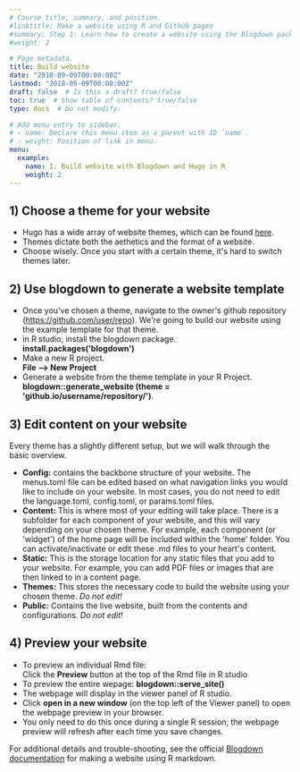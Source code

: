 ```yaml
---
# Course title, summary, and position.
#linktitle: Make a website using R and Github pages
#summary: Step 1: Learn how to create a website using the Blogdown package in R studio. 
#weight: 2

# Page metadata.
title: Build website 
date: "2018-09-09T00:00:00Z"
lastmod: "2018-09-09T00:00:00Z"
draft: false  # Is this a draft? true/false
toc: true  # Show table of contents? true/false
type: docs  # Do not modify.

# Add menu entry to sidebar.
# - name: Declare this menu item as a parent with ID `name`.
# - weight: Position of link in menu.
menu:
  example:
    name: 1. Build website with Blogdown and Hugo in R 
    weight: 2
---
```


## 1) Choose a theme for your website 
* Hugo has a wide array of website themes, which can be found [here](https://themes.gohugo.io/).
* Themes dictate both the aethetics and the format of a website.
* Choose wisely. Once you start with a certain theme, it's hard to switch themes later.

## 2) Use blogdown to generate a website template
* Once you've chosen a theme, navigate to the owner's github repository (https://github.com/user/repo). We're going to build our website using the example template for that theme.
* in R studio, install the blogdown package. \
**install.packages('blogdown')**
* Make a new R project. \
**File --> New Project**
* Generate a website from the theme template in your R Project.\
**blogdown::generate_website (theme = 'github.io/username/repository/')**.


## 3) Edit content on your website 
Every theme has a slightly different setup, but we will walk through the basic overview.  
* **Config:** contains the backbone structure of your website. The menus.toml file can be edited based on what navigation links you would like to include on your website. In most cases, you do not need to edit the language.toml, config.toml, or params.toml files. 
* **Content:** This is where most of your editing will take place. There is a subfolder for each component of your website, and this will vary depending on your chosen theme. For example, each component (or 'widget') of the home page will be included within the 'home' folder. You can activate/inactivate or edit these .md files to your heart's content. 
* **Static:** This is the storage location for any static files that you add to your website. For example, you can add PDF files or images that are then linked to in a content page. 
* **Themes:** This stores the necessary code to build the website using your chosen theme. *Do not edit!* 
* **Public:** Contains the live website, built from the contents and configurations. *Do not edit!*

## 4) Preview your website 
* To preview an individual Rmd file: \
Click the **Preview** button at the top of the Rmd file in R studio
* To preview the entire wepage: **blogdown::serve_site()** 
* The webpage will display in the viewer panel of R studio. 
* Click **open in a new window** (on the top left of the Viewer panel) to open the webpage preview in your browser.
* You only need to do this once during a single R session; the webpage preview will refresh after each time you save changes.


For additional details and trouble-shooting, see the official [Blogdown documentation](https://bookdown.org/yihui/blogdown/) for making a website using R markdown.
